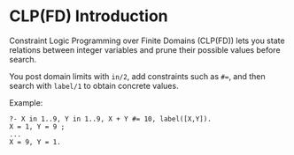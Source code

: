 # CLP(FD) Introduction

Constraint Logic Programming over Finite Domains (CLP(FD)) lets you state relations between integer variables and prune their possible values before search.

You post domain limits with `in/2`, add constraints such as `#=`, and then search with `label/1` to obtain concrete values.

Example:

```text
?- X in 1..9, Y in 1..9, X + Y #= 10, label([X,Y]).
X = 1, Y = 9 ;
...
X = 9, Y = 1.
```

